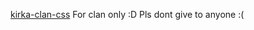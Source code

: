[kirka-clan-css](https://poopooumgoodttv.github.io/Reverie-clan-Manager/kirka/themes/old/kirka.theme.css)
For clan only :D
Pls dont give to anyone :(
